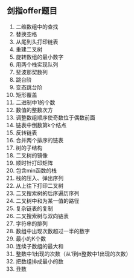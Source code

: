 ## 剑指offer题目

1. 二维数组中的查找
2. 替换空格
3. 从尾到头打印链表
4. 重建二叉树
5. 旋转数组的最小数字
6. 用两个栈实现队列
7. 斐波那契数列
8. 跳台阶
9. 变态跳台阶
10. 矩形覆盖
11. 二进制中1的个数
12. 数值的整数次方
13. 调整数组顺序使奇数位于偶数前面
14. 链表中倒数第k个结点
15. 反转链表
16. 合并两个排序的链表
17. 树的子结构
18. 二叉树的镜像
19. 顺时针打印矩阵
20. 包含min函数的栈
21. 栈的压入、弹出序列
22. 从上往下打印二叉树
23. 二叉搜索树的后序遍历序列
24. 二叉树中和为某一值的路径
25. 复杂链表的复制
26. 二叉搜索树与双向链表
27. 字符串的排列
28. 数组中出现次数超过一半的数字
29. 最小的K个数
30. 连续子数组的最大和
31. 整数中1出现的次数（从1到n整数中1出现的次数）
32. 把数组排成最小的数
33. 丑数
